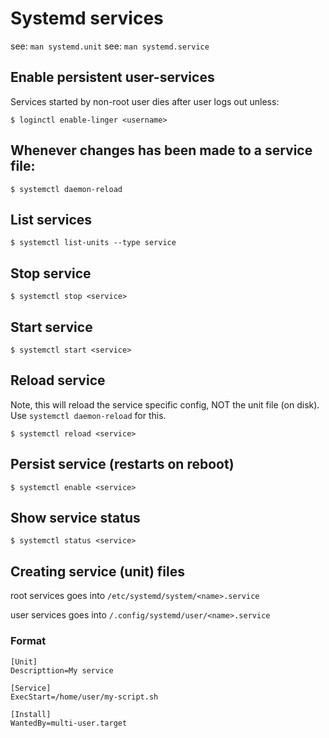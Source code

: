 # Systemd services

see: `man systemd.unit`
see: `man systemd.service`

## Enable persistent user-services

Services started by non-root user dies after user logs out unless:

```
$ loginctl enable-linger <username>
```

## Whenever changes has been made to a service file:
```
$ systemctl daemon-reload
```

## List services
```
$ systemctl list-units --type service
```

## Stop service
```
$ systemctl stop <service>
```

## Start service
```
$ systemctl start <service>
```

## Reload service

Note, this will reload the service specific config, NOT the unit file (on disk). Use `systemctl daemon-reload` for this.

```
$ systemctl reload <service>
```

## Persist service (restarts on reboot)

```
$ systemctl enable <service>
```

## Show service status
```
$ systemctl status <service>
```

## Creating service (unit) files

root services goes into `/etc/systemd/system/<name>.service`

user services goes into `/.config/systemd/user/<name>.service`

### Format

```
[Unit]
Descripttion=My service

[Service]
ExecStart=/home/user/my-script.sh

[Install]
WantedBy=multi-user.target
```
